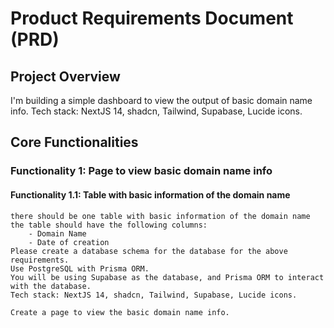 # Product Requirements Document (PRD)

## Project Overview
I'm building a simple dashboard to view the output of basic domain name info.
Tech stack: NextJS 14, shadcn, Tailwind, Supabase, Lucide icons.

## Core Functionalities

### Functionality 1: Page to view basic domain name info

#### Functionality 1.1: Table with basic information of the domain name
    there should be one table with basic information of the domain name
    the table should have the following columns:
        - Domain Name
        - Date of creation
    Please create a database schema for the database for the above requirements.
    Use PostgreSQL with Prisma ORM.
    You will be using Supabase as the database, and Prisma ORM to interact with the database.
    Tech stack: NextJS 14, shadcn, Tailwind, Supabase, Lucide icons.

    Create a page to view the basic domain name info.


